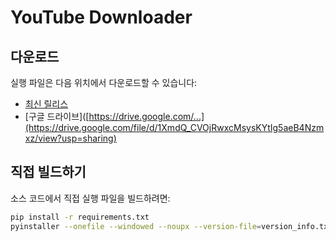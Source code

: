 # YouTube Downloader

## 다운로드
실행 파일은 다음 위치에서 다운로드할 수 있습니다:
- [최신 릴리스](None)
- [구글 드라이브]([https://drive.google.com/...](https://drive.google.com/file/d/1XmdQ_CVOjRwxcMsysKYtIg5aeB4Nzmxz/view?usp=sharing)

## 직접 빌드하기
소스 코드에서 직접 실행 파일을 빌드하려면:
```bash
pip install -r requirements.txt
pyinstaller --onefile --windowed --noupx --version-file=version_info.txt --icon=icon.ico --name="YouTube Downloader" main.py
